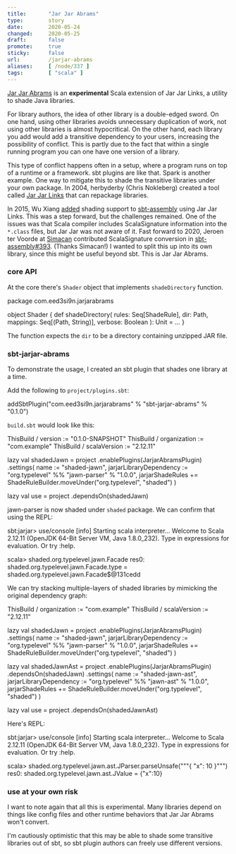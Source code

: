 ```yaml
---
title:       "Jar Jar Abrams"
type:        story
date:        2020-05-24
changed:     2020-05-25
draft:       false
promote:     true
sticky:      false
url:         /jarjar-abrams
aliases:     [ /node/337 ]
tags:        [ "scala" ]
---
```


[Jar Jar Abrams](https://github.com/eed3si9n/jarjar-abrams) is an **experimental** Scala extension of Jar Jar Links, a utility to shade Java libraries.

For library authors, the idea of other library is a double-edged sword. On one hand, using other libraries avoids unnecessary duplication of work, not using other libraries is almost hypocritical. On the other hand, each library you add would add a transitive dependency to your users, increasing the possibility of conflict. This is partly due to the fact that within a single running program you can one have one version of a library.

This type of conflict happens often in a setup, where a program runs on top of a runtime or a framework. sbt plugins are like that. Spark is another example. One way to mitigate this to shade the transitive libraries under your own package. In 2004, herbyderby (Chris Nokleberg) created a tool called [Jar Jar Links](https://code.google.com/archive/p/jarjar/) that can repackage libraries.

In 2015, Wu Xiang [added](https://github.com/sbt/sbt-assembly/pull/162) shading support to [sbt-assembly](https://github.com/sbt/sbt-assembly) using Jar Jar Links. This was a step forward, but the challenges remained. One of the issues was that Scala compiler includes ScalaSignature information into the `*.class` files, but Jar Jar was not aware of it. Fast forward to 2020, Jeroen ter Voorde at [Simacan](https://simacan.com/) contributed ScalaSignature conversion in [sbt-assembly#393](https://github.com/sbt/sbt-assembly/pull/393). (Thanks Simacan!) I wanted to split this up into its own library, since this might be useful beyond sbt. This is Jar Jar Abrams.

### core API

At the core there's `Shader` object that implements `shadeDirectory` function.

<scala>
package com.eed3si9n.jarjarabrams

object Shader {
  def shadeDirectory(
      rules: Seq[ShadeRule],
      dir: Path,
      mappings: Seq[(Path, String)],
      verbose: Boolean
  ): Unit = ...
}
</scala>

The function expects the `dir` to be a directory containing unzipped JAR file.

### sbt-jarjar-abrams

To demonstrate the usage, I created an sbt plugin that shades one library at a time.

Add the following to `project/plugins.sbt`:

<scala>
addSbtPlugin("com.eed3si9n.jarjarabrams" % "sbt-jarjar-abrams" % "0.1.0")
</scala>

`build.sbt` would look like this:

<scala>
ThisBuild / version := "0.1.0-SNAPSHOT"
ThisBuild / organization := "com.example"
ThisBuild / scalaVersion := "2.12.11"

lazy val shadedJawn = project
  .enablePlugins(JarjarAbramsPlugin)
  .settings(
    name := "shaded-jawn",
    jarjarLibraryDependency := "org.typelevel" %% "jawn-parser" % "1.0.0",
    jarjarShadeRules += ShadeRuleBuilder.moveUnder("org.typelevel", "shaded")
  )

lazy val use = project
  .dependsOn(shadedJawn)
</scala>

jawn-parser is now shaded under `shaded` package. We can confirm that using the REPL:

<scala>
sbt:jarjar> use/console
[info] Starting scala interpreter...
Welcome to Scala 2.12.11 (OpenJDK 64-Bit Server VM, Java 1.8.0_232).
Type in expressions for evaluation. Or try :help.

scala> shaded.org.typelevel.jawn.Facade
res0: shaded.org.typelevel.jawn.Facade.type = shaded.org.typelevel.jawn.Facade$@131cedd
</scala>

We can try stacking multiple-layers of shaded libraries by mimicking the original dependency graph:

<scala>
ThisBuild / organization := "com.example"
ThisBuild / scalaVersion := "2.12.11"

lazy val shadedJawn = project
  .enablePlugins(JarjarAbramsPlugin)
  .settings(
    name := "shaded-jawn",
    jarjarLibraryDependency := "org.typelevel" %% "jawn-parser" % "1.0.0",
    jarjarShadeRules += ShadeRuleBuilder.moveUnder("org.typelevel", "shaded")
  )

lazy val shadedJawnAst = project
  .enablePlugins(JarjarAbramsPlugin)
  .dependsOn(shadedJawn)
  .settings(
    name := "shaded-jawn-ast",
    jarjarLibraryDependency := "org.typelevel" %% "jawn-ast" % "1.0.0",
    jarjarShadeRules += ShadeRuleBuilder.moveUnder("org.typelevel", "shaded")
  )

lazy val use = project
  .dependsOn(shadedJawnAst)
</scala>

Here's REPL:

<scala>
sbt:jarjar> use/console
[info] Starting scala interpreter...
Welcome to Scala 2.12.11 (OpenJDK 64-Bit Server VM, Java 1.8.0_232).
Type in expressions for evaluation. Or try :help.

scala> shaded.org.typelevel.jawn.ast.JParser.parseUnsafe("""{ "x": 10 }""")
res0: shaded.org.typelevel.jawn.ast.JValue = {"x":10}
</scala>

### use at your own risk

I want to note again that all this is experimental. Many libraries depend on things like config files and other runtime behaviors that Jar Jar Abrams won't convert.

I'm cautiously optimistic that this may be able to shade some transitive libraries out of sbt, so sbt plugin authors can freely use different versions.
